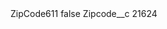 <?xml version="1.0" encoding="UTF-8"?>
<CustomMetadata xmlns="http://soap.sforce.com/2006/04/metadata" xmlns:xsi="http://www.w3.org/2001/XMLSchema-instance" xmlns:xsd="http://www.w3.org/2001/XMLSchema">
    <label>ZipCode611</label>
    <protected>false</protected>
    <values>
        <field>Zipcode__c</field>
        <value xsi:type="xsd:string">21624</value>
    </values>
</CustomMetadata>

